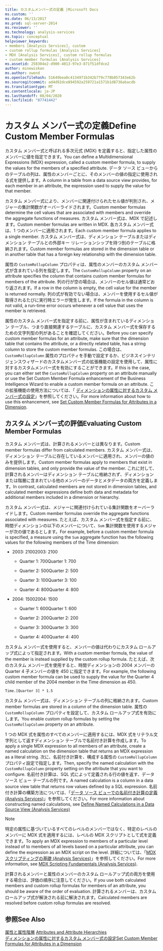 ```yaml
---
title: カスタムメンバー式の定義 |Microsoft Docs
ms.custom: ''
ms.date: 06/13/2017
ms.prod: sql-server-2014
ms.reviewer: ''
ms.technology: analysis-services
ms.topic: conceptual
helpviewer_keywords:
- members [Analysis Services], custom
- custom rollup formulas [Analysis Services]
- MDX [Analysis Services], custom rollup formulas
- custom member formulas [Analysis Services]
ms.assetid: 258304e2-d900-4013-97e3-871f51dfdce2
author: minewiskan
ms.author: owend
ms.openlocfilehash: 51649bea0c4134971b342b779c778b857343e62b
ms.sourcegitcommit: ad4d92dce894592a259721a1571b1d8736abacdb
ms.translationtype: MT
ms.contentlocale: ja-JP
ms.lasthandoff: 08/04/2020
ms.locfileid: "87741442"
---
```

# <a name="define-custom-member-formulas"></a><span data-ttu-id="7e4a6-102">カスタム メンバー式の定義</span><span class="sxs-lookup"><span data-stu-id="7e4a6-102">Define Custom Member Formulas</span></span>
  <span data-ttu-id="7e4a6-103">カスタム メンバー式と呼ばれる多次元式 (MDX) を定義すると、指定した属性のメンバーに値を指定できます。</span><span class="sxs-lookup"><span data-stu-id="7e4a6-103">You can define a Multidimensional Expressions (MDX) expression, called a custom member formula, to supply the values for the members of a specified attribute.</span></span> <span data-ttu-id="7e4a6-104">データ ソース ビューからのテーブルの列は、属性のメンバーごとに、そのメンバーの値の指定に使用される式を提供します。</span><span class="sxs-lookup"><span data-stu-id="7e4a6-104">A column in a table from a data source view provides, for each member in an attribute, the expression used to supply the value for that member.</span></span>  
  
 <span data-ttu-id="7e4a6-105">カスタム メンバー式により、メンバーに関連付けられたセル値が判別され、メジャーの集計関数がオーバーライドされます。</span><span class="sxs-lookup"><span data-stu-id="7e4a6-105">Custom member formulas determine the cell values that are associated with members and override the aggregate functions of measures.</span></span> <span data-ttu-id="7e4a6-106">カスタム メンバー式は、MDX で記述します。</span><span class="sxs-lookup"><span data-stu-id="7e4a6-106">Custom member formulas are written in MDX.</span></span> <span data-ttu-id="7e4a6-107">各カスタム メンバー式は、1 つのメンバーに適用されます。</span><span class="sxs-lookup"><span data-stu-id="7e4a6-107">Each custom member formula applies to a single member.</span></span> <span data-ttu-id="7e4a6-108">カスタム メンバー式は、ディメンション テーブルまたはディメンション テーブルとの外部キー リレーションシップを持つ別のテーブルに格納されます。</span><span class="sxs-lookup"><span data-stu-id="7e4a6-108">Custom member formulas are stored in the dimension table or in another table that has a foreign key relationship with the dimension table.</span></span>  
  
 <span data-ttu-id="7e4a6-109">属性の `CustomRollupColumn` プロパティは、属性のメンバーのカスタム メンバー式が含まれている列を指定します。</span><span class="sxs-lookup"><span data-stu-id="7e4a6-109">The `CustomRollupColumn` property on an attribute specifies the column that contains custom member formulas for members of the attribute.</span></span> <span data-ttu-id="7e4a6-110">列の行が空の場合は、メンバーのセル値は通常どおり返されます。</span><span class="sxs-lookup"><span data-stu-id="7e4a6-110">If a row in the column is empty, the cell value for the member is returned normally.</span></span> <span data-ttu-id="7e4a6-111">列の式が有効でない場合は、メンバーを使用するセル値が取得されるたびに実行時エラーが発生します。</span><span class="sxs-lookup"><span data-stu-id="7e4a6-111">If the formula in the column is not valid, a run-time error occurs whenever a cell value that uses the member is retrieved.</span></span>  
  
 <span data-ttu-id="7e4a6-112">属性のカスタム メンバー式を指定する前に、属性が含まれているディメンション テーブル、つまり直接関連するテーブルに、カスタム メンバー式を保存するための文字列型の列があることを確認してください。</span><span class="sxs-lookup"><span data-stu-id="7e4a6-112">Before you can specify custom member formulas for an attribute, make sure that the dimension table that contains the attribute, or a directly related table, has a string column to store the custom member formulas.</span></span> <span data-ttu-id="7e4a6-113">この場合は、 `CustomRollupColumn` 属性のプロパティを手動で設定するか、ビジネスインテリジェンスウィザードのカスタムメンバー式の拡張機能の設定を使用して、属性に対するカスタムメンバー式を有効にすることができます。</span><span class="sxs-lookup"><span data-stu-id="7e4a6-113">If this is the case, you can either set the `CustomRollupColumn` property on an attribute manually or use the Set Custom Member Formula enhancement of the Business Intelligence Wizard to enable a custom member formula on an attribute.</span></span> <span data-ttu-id="7e4a6-114">この拡張機能の使用方法については、「 [ディメンションの属性に対するカスタム メンバー式の設定](bi-wizard-custom-member-formulas-for-attributes-in-a-dimension.md)」を参照してください。</span><span class="sxs-lookup"><span data-stu-id="7e4a6-114">For more information about how to use this enhancement, see [Set Custom Member Formulas for Attributes in a Dimension](bi-wizard-custom-member-formulas-for-attributes-in-a-dimension.md).</span></span>  
  
## <a name="evaluating-custom-member-formulas"></a><span data-ttu-id="7e4a6-115">カスタム メンバー式の評価</span><span class="sxs-lookup"><span data-stu-id="7e4a6-115">Evaluating Custom Member Formulas</span></span>  
 <span data-ttu-id="7e4a6-116">カスタム メンバー式は、計算されるメンバーとは異なります。</span><span class="sxs-lookup"><span data-stu-id="7e4a6-116">Custom member formulas differ from calculated members.</span></span> <span data-ttu-id="7e4a6-117">カスタム メンバー式は、ディメンション テーブルに存在しているメンバーに適用され、メンバーの値のみを提供します。</span><span class="sxs-lookup"><span data-stu-id="7e4a6-117">Custom member formulas apply to members that exist in dimension tables, and only provide the value of the member.</span></span> <span data-ttu-id="7e4a6-118">これに対して、計算されるメンバーはディメンション テーブルに格納されず、ディメンションまたは階層に含まれている他のメンバーのデータとメタデータの両方を定義します。</span><span class="sxs-lookup"><span data-stu-id="7e4a6-118">In contrast, calculated members are not stored in dimension tables, and calculated member expressions define both data and metadata for additional members included in a dimension or hierarchy.</span></span>  
  
 <span data-ttu-id="7e4a6-119">カスタム メンバー式は、メジャーに関連付けられている集計関数をオーバーライドします。</span><span class="sxs-lookup"><span data-stu-id="7e4a6-119">Custom member formulas override the aggregate functions associated with measures.</span></span> <span data-ttu-id="7e4a6-120">たとえば、カスタム メンバー式を指定する前に、時間ディメンションの以下のメンバーについて、`Sum` 集計関数を使用するメジャーが次の値であるとします。</span><span class="sxs-lookup"><span data-stu-id="7e4a6-120">For example, before a custom member formula is specified, a measure using the `Sum` aggregate function has the following values for the following members of the Time dimension:</span></span>  
  
-   <span data-ttu-id="7e4a6-121">2003: 2100</span><span class="sxs-lookup"><span data-stu-id="7e4a6-121">2003: 2100</span></span>  
  
    -   <span data-ttu-id="7e4a6-122">Quarter 1: 700</span><span class="sxs-lookup"><span data-stu-id="7e4a6-122">Quarter 1: 700</span></span>  
  
    -   <span data-ttu-id="7e4a6-123">Quarter 2: 500</span><span class="sxs-lookup"><span data-stu-id="7e4a6-123">Quarter 2: 500</span></span>  
  
    -   <span data-ttu-id="7e4a6-124">Quarter 3: 100</span><span class="sxs-lookup"><span data-stu-id="7e4a6-124">Quarter 3: 100</span></span>  
  
    -   <span data-ttu-id="7e4a6-125">Quarter 4: 800</span><span class="sxs-lookup"><span data-stu-id="7e4a6-125">Quarter 4: 800</span></span>  
  
-   <span data-ttu-id="7e4a6-126">2004: 1500</span><span class="sxs-lookup"><span data-stu-id="7e4a6-126">2004: 1500</span></span>  
  
    -   <span data-ttu-id="7e4a6-127">Quarter 1: 600</span><span class="sxs-lookup"><span data-stu-id="7e4a6-127">Quarter 1: 600</span></span>  
  
    -   <span data-ttu-id="7e4a6-128">Quarter 2: 200</span><span class="sxs-lookup"><span data-stu-id="7e4a6-128">Quarter 2: 200</span></span>  
  
    -   <span data-ttu-id="7e4a6-129">Quarter 3: 300</span><span class="sxs-lookup"><span data-stu-id="7e4a6-129">Quarter 3: 300</span></span>  
  
    -   <span data-ttu-id="7e4a6-130">Quarter 4: 400</span><span class="sxs-lookup"><span data-stu-id="7e4a6-130">Quarter 4: 400</span></span>  
  
 <span data-ttu-id="7e4a6-131">カスタム メンバー式を使用すると、メンバーの値は代わりにカスタム ロールアップ式によって指定されます。</span><span class="sxs-lookup"><span data-stu-id="7e4a6-131">With a custom member formula, the value of the member is instead supplied by the custom rollup formula.</span></span> <span data-ttu-id="7e4a6-132">たとえば、次のカスタム メンバー式を使用すると、時間ディメンションの 2004 メンバーの Quarter 4 子メンバーの値を 450 に指定できます。</span><span class="sxs-lookup"><span data-stu-id="7e4a6-132">For example, the following custom member formula can be used to supply the value for the Quarter 4 child member of the 2004 member in the Time dimension as 450.</span></span>  
  
```  
Time.[Quarter 3] * 1.5  
```  
  
 <span data-ttu-id="7e4a6-133">カスタム メンバー式は、ディメンション テーブルの列に格納されます。</span><span class="sxs-lookup"><span data-stu-id="7e4a6-133">Custom member formulas are stored in a column of the dimension table.</span></span> <span data-ttu-id="7e4a6-134">属性の `CustomRollupColumn` プロパティを設定して、カスタム ロールアップ式を有効にします。</span><span class="sxs-lookup"><span data-stu-id="7e4a6-134">You enable custom rollup formulas by setting the `CustomRollupColumn` property on an attribute.</span></span>  
  
 <span data-ttu-id="7e4a6-135">1 つの MDX 式を属性のすべてのメンバーに適用するには、MDX 式をリテラル文字列として返すディメンション テーブルで名前付き計算を作成します。</span><span class="sxs-lookup"><span data-stu-id="7e4a6-135">To apply a single MDX expression to all members of an attribute, create a named calculation on the dimension table that returns an MDX expression as a literal string.</span></span> <span data-ttu-id="7e4a6-136">次に、名前付き計算を、構成する属性の `CustomRollupColumn` プロパティ設定で指定します。</span><span class="sxs-lookup"><span data-stu-id="7e4a6-136">Then, specify the named calculation with the `CustomRollupColumn` property setting on the attribute that you want to configure.</span></span> <span data-ttu-id="7e4a6-137">名前付き計算は、SQL 式によって定義される行の値を返す、データ ソース ビュー テーブルの列です。</span><span class="sxs-lookup"><span data-stu-id="7e4a6-137">A named calculation is a column in a data source view table that returns row values defined by a SQL expression.</span></span> <span data-ttu-id="7e4a6-138">名前付き計算の構築方法については、「[データ ソース ビューでの名前付き計算の定義 (Analysis Services)](define-named-calculations-in-a-data-source-view-analysis-services.md)」を参照してください。</span><span class="sxs-lookup"><span data-stu-id="7e4a6-138">For more information about constructing named calculations, see [Define Named Calculations in a Data Source View &#40;Analysis Services&#41;](define-named-calculations-in-a-data-source-view-analysis-services.md)</span></span>  
  
> [!NOTE]  
>  <span data-ttu-id="7e4a6-139">特定の属性に基づいているすべてのレベルのメンバーではなく、特定のレベルのメンバーに MDX 式を適用するには、レベルの MDX スクリプトとして式を定義できます。</span><span class="sxs-lookup"><span data-stu-id="7e4a6-139">To apply an MDX expression to members of a particular level instead of to members of all levels based on a particular attribute, you can define the expression as an MDX script on the level.</span></span> <span data-ttu-id="7e4a6-140">詳細については、「[MDX スクリプティングの基礎 (Analysis Services)](mdx/mdx-scripting-fundamentals-analysis-services.md)」を参照してください。</span><span class="sxs-lookup"><span data-stu-id="7e4a6-140">For more information, see [MDX Scripting Fundamentals &#40;Analysis Services&#41;](mdx/mdx-scripting-fundamentals-analysis-services.md).</span></span>  
  
 <span data-ttu-id="7e4a6-141">計算されるメンバーと属性のメンバーのカスタム ロールアップ式の両方を使用する場合は、評価の順序に注意してください。</span><span class="sxs-lookup"><span data-stu-id="7e4a6-141">If you use both calculated members and custom rollup formulas for members of an attribute, you should be aware of the order of evaluation.</span></span> <span data-ttu-id="7e4a6-142">計算されるメンバーは、カスタム ロールアップ式が解決される前に解決されます。</span><span class="sxs-lookup"><span data-stu-id="7e4a6-142">Calculated members are resolved before custom rollup formulas are resolved.</span></span>  
  
## <a name="see-also"></a><span data-ttu-id="7e4a6-143">参照</span><span class="sxs-lookup"><span data-stu-id="7e4a6-143">See Also</span></span>  
 <span data-ttu-id="7e4a6-144">[属性と属性階層](../multidimensional-models-olap-logical-dimension-objects/attributes-and-attribute-hierarchies.md) </span><span class="sxs-lookup"><span data-stu-id="7e4a6-144">[Attributes and Attribute Hierarchies](../multidimensional-models-olap-logical-dimension-objects/attributes-and-attribute-hierarchies.md) </span></span>  
 [<span data-ttu-id="7e4a6-145">ディメンションの属性に対するカスタム メンバー式の設定</span><span class="sxs-lookup"><span data-stu-id="7e4a6-145">Set Custom Member Formulas for Attributes in a Dimension</span></span>](bi-wizard-custom-member-formulas-for-attributes-in-a-dimension.md)  
  
  
